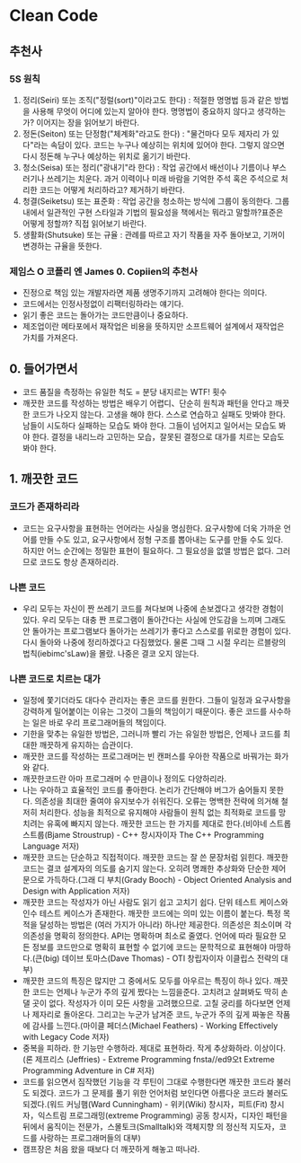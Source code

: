 # Clean Code

## 추천사

### 5S 원칙

1. 정리(Seiri) 또는 조직("정럴(sort)"이라고도 한다) : 적절한 명명법 등과 같은 방법을 사용해 무엇이 어디에 있는지 알아야 한다. 명명법이 중요하지 않다고 생각하는가? 이어지는 장을 읽어보기 바란다.
2. 정돈(Seiton) 또는 단정함("체계화"라고도 한다) : "물건마다 모두 제자리 가 있다"라는 속담이 있다. 코드는 누구나 예상히는 위치에 있어야 한다. 그렇지 않으면 다시 정돈해 누구나 예상하는 위치로 옮기기 바란다.
3. 청소(Seisa) 또는 정리("광내기"라 한다) : 작업 공간에서 배선이나 기름이나 부스러기나 쓰레기는 치운다. 과거 이력이나 미래 바람을 기억한 주석 혹은 주석으로 처리한 코드는 어떻게 처리하라고? 제거하기 바란다.
4. 청결(Seiketsu) 또는 표준화 : 작업 공간을 청소하는 방식에 그룹이 동의한다. 그룹 내에서 일관적인 구현 스타일과 기법의 필요성을 책에서는 뭐라고 말할까?표준은 어떻게 정할까? 직접 읽어보기 바란다.
5. 생활화(Shutsuke) 또는 규율 : 관례를 따르고 자기 작품을 자주 돌아보고, 기꺼이 변경하는 규율을 뜻한다.

### 제임스 O 코플리 엔 James 0. Copiien의 추천사

- 진정으로 책임 있는 개발자라면 제품 생명주기까지 고려해야 한다는 의미다.
- 코드에서는 인정사정없이 리팩터링하라는 얘기다.
- 읽기 좋은 코드는 돌아가는 코드만큼이나 중요하다.
- 제조업이란 메타포에서 재작업은 비용을 뜻하지만 소프트웨어 설계에서 재작업은 가치를 가져온다.

## 0. 들어가면서

- 코드 품질을 측정하는 유일한 척도 = 분당 내지르는 WTF! 횟수
- 깨끗한 코드를 작성하는 방법은 배우기 어렵디、단순히 원칙과 패턴을 안다고 깨끗한 코드가 나오지 않는다. 고생을 해야 한다. 스스로 연습하고 실패도 맛봐야 한다. 남들이 시도하다 실패하는 모습도 봐야 한다. 그들이 넘어지고 일어서는 모습도 봐야 한다. 결정을 내리느라 고민하는 모습，잘못된 결정으로 대가를 치르는 모습도 봐야 한다.

## 1. 깨끗한 코드

### 코드가 존재하리라

- 코드는 요구사항을 표현하는 언어라는 사실을 명심한다. 요구사항에 더욱 가까운 언어를 만들 수도 있고, 요구사항에서 정형 구조를 뽑아내는 도구를 만들 수도 있다. 하지만 어느 순간에는 정밀한 표현이 필요하다. 그 필요성을 없앨 방법은 없다. 그러므로 코드도 항상 존재하리라.

### 나쁜 코드

- 우리 모두는 자신이 짠 쓰레기 코드를 쳐다보며 나중에 손보겠다고 생각한 경험이 있다. 우리 모두는 대충 짠 프로그램이 돌아간다는 사실에 안도감을 느끼며 그래도 안 돌아가는 프로그램보다 돌아가는 쓰레기가 좋다고 스스로를 위로한 경험이 있다. 다시 돌아와 나중에 정리하겠다고 다짐했었다. 물론 그때 그 시절 우리는 르블랑의 법칙(iebimc'sLaw)을 몰랐. 나중은 결코 오지 않는다.

### 나쁜 코드로 치르는 대가

- 일정에 쫓기더라도 대다수 관리자는 좋은 코드를 원한다. 그들이 일정과 요구사항을 강력하게 밀어붙이는 이유는 그것이 그들의 책임이기 때문이다. 좋은 코드를 사수하는 일은 바로 우리 프로그래머들의 책임이다.
- 기한을 맞추는 유일한 방법은, 그러니까 빨리 가는 유일한 방법은, 언제나 코드를 최대한 깨끗하게 유지하는 습관이다.
- 깨끗한 코드를 작성하는 프로그래머는 빈 캔퍼스를 우아한 작품으로 바꿔가는 화가와 같다.
- 깨끗한코드란 아마 프로그래머 수 만큼이나 정의도 다양하리라.
- 나는 우아하고 효율적인 코드를 좋아한다. 논리가 간단해야 버그가 숨어들지 못한다. 의존성을 최대한 줄여야 유지보수가 쉬워진다. 오류는 명백한 전략에 의거해 철저히 처리한다. 성능을 최적으로 유지해야 사람들이 원칙 없는 최적화로 코드를 망치려는 유혹에 빠지지 않는다. 깨끗한 코드는 한 가지를 제대로 한다.(비야네 스트롭스트룹(Bjame Stroustrup) - C++ 창시자이자 The C++ Programming Language 저자)
- 깨끗한 코드는 단순하고 직접적이다. 깨끗한 코드는 잘 쓴 문장처럼 읽힌다. 깨끗한 코드는 결코 설계자의 의도를 숨기지 않는다. 오히려 명쾌한 추상화와 단순한 제어문으로 가득하다.(그래 디 부치(Grady Booch) - Object Oriented Analysis and Design with Application 저자)
- 깨끗한 코드는 작성자가 아닌 사람도 읽기 쉽고 고치기 쉽다. 단위 테스트 케이스와 인수 테스트 케이스가 존재한다. 깨끗한 코드에는 의미 있는 이름이 붙는다. 특정 목적을 달성하는 방법은 (여러 가지가 아니라) 하나만 제공한다. 의존성은 최소이며 각 의존성을 명확히 정의한다. API는 명확하며 최소로 줄였다. 언어에 따라 필요한 모든 정보를 코드만으로 명확히 표현할 수 없기에 코드는 문학적으로 표현해야 마땅하다.(큰(big) 데이브 토마스(Dave Thomas) - OTI 창립자이자 이클립스 전략의 대부)
- 깨끗한 코드의 특징은 많지만 그 중에서도 모두를 아우르는 특징이 하나 있다. 깨끗한 코드는 언제나 누군가 주의 깊게 짰다는 느낌을준다. 고치려고 살펴봐도 딱히 손댈 곳이 없다. 작성자가 이미 모든 사항을 고려했으므로. 고칠 궁리를 하다보면 언제나 제자리로 돌아온다. 그리고는 누군가 남겨준 코드, 누군가 주의 깊게 짜놓은 작품에 감사를 느낀다.(마이클 페더스(Michael Feathers) - Working Effectively with Legacy Code 저자)
- 중복을 피하라. 한 기능만 수행하라. 제대로 표현하라. 작게 추상화하라. 이상이다.(론 제프리스 (Jeffries) - Extreme Programming fnsta//ed9오t Extreme Programming Adventure in C# 저자)
- 코드를 읽으면서 짐작했던 기능을 각 루틴이 그대로 수행한다면 깨끗한 코드라 불러도 되겠다. 코드가 그 문제를 풀기 위한 언어처럼 보인다면 아름다운 코드라 불러도 되겠다.(워드 커닝햄(Ward Cunningham) - 위키(Wiki) 창시자，피트(Fit) 창시자，익스트림 프로그래밍(extreme Programming) 공동 창시자，디자인 패턴을 뒤에서 움직이는 전문가，스몰토크(Smalltalk)와 객체지향 의 정신적 지도자，코드를 사랑하는 프로그래머들의 대부)
- 캠프장은 처음 왔을 때보다 더 깨끗하게 해놓고 떠나라.
